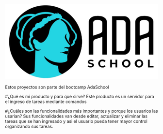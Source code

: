 
![Logo de AdaSchool](/images/ada.JPG)

Estos proyectos son parte del bootcamp AdaSchool

#¿Qué es mi producto y para que sirve?
Este producto es un servidor para el ingreso de tareas mediante comandos 

#¿Cuáles son las funcionalidades más importantes y porque los usuarios las usarían?
Sus funcionalidades van desde editar, actualizar y eliminar las tareas que se han ingresado y asi el usuario pueda tener mayor control organizando sus tareas.
